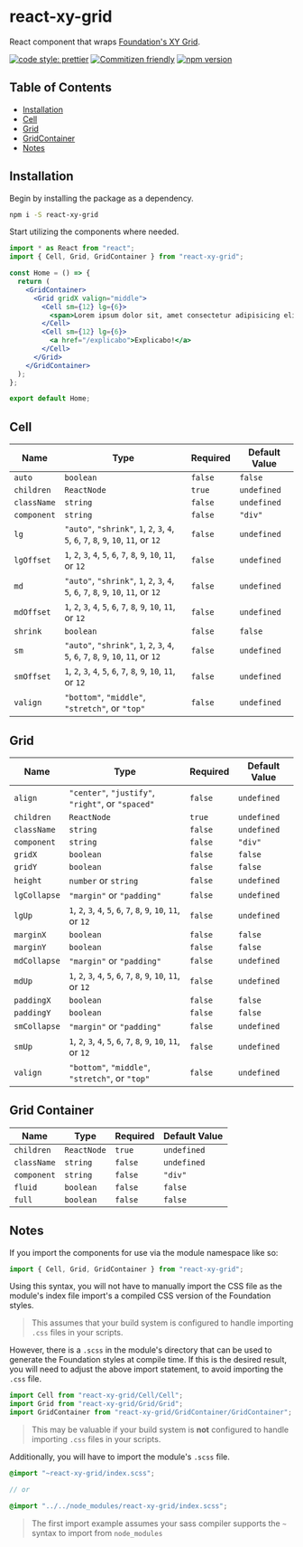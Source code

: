 # react-xy-grid

React component that wraps [Foundation's XY Grid](https://foundation.zurb.com/sites/docs/xy-grid.html).

[![code style: prettier](https://img.shields.io/badge/code_style-prettier-ff69b4.svg?style=flat-square)](https://github.com/prettier/prettier) [![Commitizen friendly](https://img.shields.io/badge/commitizen-friendly-brightgreen.svg)](http://commitizen.github.io/cz-cli/) [![npm version](https://badge.fury.io/js/react-xy-grid.svg)](https://badge.fury.io/js/react-xy-grid)

## Table of Contents

- [Installation](#installation)
- [Cell](#cell)
- [Grid](#grid)
- [GridContainer](#grid-container)
- [Notes](#notes)

## Installation

Begin by installing the package as a dependency.

```sh
npm i -S react-xy-grid
```

Start utilizing the components where needed.

```jsx
import * as React from "react";
import { Cell, Grid, GridContainer } from "react-xy-grid";

const Home = () => {
  return (
    <GridContainer>
      <Grid gridX valign="middle">
        <Cell sm={12} lg={6}>
          <span>Lorem ipsum dolor sit, amet consectetur adipisicing elit.</span>
        </Cell>
        <Cell sm={12} lg={6}>
          <a href="/explicabo">Explicabo!</a>
        </Cell>
      </Grid>
    </GridContainer>
  );
};

export default Home;
```

## Cell

| Name        | Type                                                                                   | Required | Default Value |
| ----------- | -------------------------------------------------------------------------------------- | -------- | ------------- |
| `auto`      | `boolean`                                                                              | `false`  | `false`       |
| `children`  | `ReactNode`                                                                            | `true`   | `undefined`   |
| `className` | `string`                                                                               | `false`  | `undefined`   |
| `component` | `string`                                                                               | `false`  | `"div"`       |
| `lg`        | `"auto"`, `"shrink"`, `1`, `2`, `3`, `4`, `5`, `6`, `7`, `8`, `9`, `10`, `11`, or `12` | `false`  | `undefined`   |
| `lgOffset`  | `1`, `2`, `3`, `4`, `5`, `6`, `7`, `8`, `9`, `10`, `11`, or `12`                       | `false`  | `undefined`   |
| `md`        | `"auto"`, `"shrink"`, `1`, `2`, `3`, `4`, `5`, `6`, `7`, `8`, `9`, `10`, `11`, or `12` | `false`  | `undefined`   |
| `mdOffset`  | `1`, `2`, `3`, `4`, `5`, `6`, `7`, `8`, `9`, `10`, `11`, or `12`                       | `false`  | `undefined`   |
| `shrink`    | `boolean`                                                                              | `false`  | `false`       |
| `sm`        | `"auto"`, `"shrink"`, `1`, `2`, `3`, `4`, `5`, `6`, `7`, `8`, `9`, `10`, `11`, or `12` | `false`  | `undefined`   |
| `smOffset`  | `1`, `2`, `3`, `4`, `5`, `6`, `7`, `8`, `9`, `10`, `11`, or `12`                       | `false`  | `undefined`   |
| `valign`    | `"bottom"`, `"middle"`, `"stretch"`, or `"top"`                                        | `false`  | `undefined`   |

## Grid

| Name         | Type                                                             | Required | Default Value |
| ------------ | ---------------------------------------------------------------- | -------- | ------------- |
| `align`      | `"center"`, `"justify"`, `"right"`, or `"spaced"`                | `false`  | `undefined`   |
| `children`   | `ReactNode`                                                      | `true`   | `undefined`   |
| `className`  | `string`                                                         | `false`  | `undefined`   |
| `component`  | `string`                                                         | `false`  | `"div"`       |
| `gridX`      | `boolean`                                                        | `false`  | `false`       |
| `gridY`      | `boolean`                                                        | `false`  | `false`       |
| `height`     | `number` or `string`                                             | `false`  | `undefined`   |
| `lgCollapse` | `"margin"` or `"padding"`                                        | `false`  | `undefined`   |
| `lgUp`       | `1`, `2`, `3`, `4`, `5`, `6`, `7`, `8`, `9`, `10`, `11`, or `12` | `false`  | `undefined`   |
| `marginX`    | `boolean`                                                        | `false`  | `false`       |
| `marginY`    | `boolean`                                                        | `false`  | `false`       |
| `mdCollapse` | `"margin"` or `"padding"`                                        | `false`  | `undefined`   |
| `mdUp`       | `1`, `2`, `3`, `4`, `5`, `6`, `7`, `8`, `9`, `10`, `11`, or `12` | `false`  | `undefined`   |
| `paddingX`   | `boolean`                                                        | `false`  | `false`       |
| `paddingY`   | `boolean`                                                        | `false`  | `false`       |
| `smCollapse` | `"margin"` or `"padding"`                                        | `false`  | `undefined`   |
| `smUp`       | `1`, `2`, `3`, `4`, `5`, `6`, `7`, `8`, `9`, `10`, `11`, or `12` | `false`  | `undefined`   |
| `valign`     | `"bottom"`, `"middle"`, `"stretch"`, or `"top"`                  | `false`  | `undefined`   |

## Grid Container

| Name        | Type        | Required | Default Value |
| ----------- | ----------- | -------- | ------------- |
| `children`  | `ReactNode` | `true`   | `undefined`   |
| `className` | `string`    | `false`  | `undefined`   |
| `component` | `string`    | `false`  | `"div"`       |
| `fluid`     | `boolean`   | `false`  | `false`       |
| `full`      | `boolean`   | `false`  | `false`       |

## Notes

If you import the components for use via the module namespace like so:

```js
import { Cell, Grid, GridContainer } from "react-xy-grid";
```

Using this syntax, you will not have to manually import the CSS file as the module's index file import's a compiled CSS version of the Foundation styles.

> This assumes that your build system is configured to handle importing `.css` files in your scripts.

However, there is a `.scss` in the module's directory that can be used to generate the Foundation styles at compile time. If this is the desired result, you will need to adjust the above import statement, to avoid importing the `.css` file.

```js
import Cell from "react-xy-grid/Cell/Cell";
import Grid from "react-xy-grid/Grid/Grid";
import GridContainer from "react-xy-grid/GridContainer/GridContainer";
```

> This may be valuable if your build system is **not** configured to handle importing `.css` files in your scripts.

Additionally, you will have to import the module's `.scss` file.

```scss
@import "~react-xy-grid/index.scss";

// or

@import "../../node_modules/react-xy-grid/index.scss";
```

> The first import example assumes your sass compiler supports the `~` syntax to import from `node_modules`
